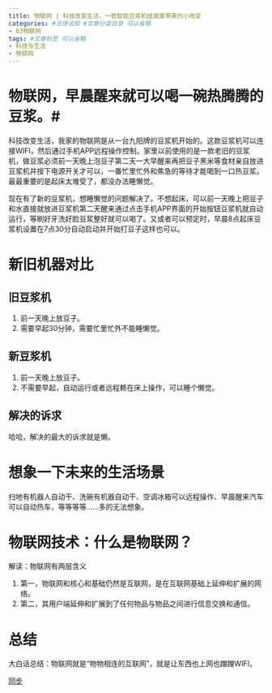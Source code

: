 ```yaml
---
title: 物联网 | 科技改变生活，一款智能豆浆机给我家带来的小改变
categories: #法律法规 #文章分类目录 可以省略
- 03物联网
tags: #文章标签 可以省略
- 科技与生活
- 物联网
---
```


# 物联网，早晨醒来就可以喝一碗热腾腾的豆浆。#
科技改变生活，我家的物联网是从一台九阳牌的豆浆机开始的。这款豆浆机可以连接WIFI，然后通过手机APP远程操作控制。家里以前使用的是一款老旧的豆浆机，做豆浆必须前一天晚上泡豆子第二天一大早醒来再把豆子黑米等食材亲自放进豆浆机并按下电源开关才可以，一番忙里忙外和焦急的等待才能喝到一口热豆浆。最最重要的是起床太难受了，都没办法睡懒觉。

现在有了新的豆浆机，想睡懒觉的问题解决了。不想起床，可以前一天晚上把豆子和水直接就放进豆浆机第二天醒来通过点击手机APP界面的开始按钮豆浆机就自动运行，等刷好牙洗好脸豆浆整好就可以喝了。又或者可以预定时，早晨8点起床豆浆机设置在7点30分自动启动并开始打豆子这样也可以。

# 新旧机器对比 #

## 旧豆浆机 ##
1. 前一天晚上放豆子。
2. 需要早起30分钟，需要忙里忙外不能睡懒觉。

## 新豆浆机 ##
1. 前一天晚上放豆子。
2. 不需要早起，自动运行或者远程赖在床上操作，可以睡个懒觉。

## 解决的诉求 ##
哈哈，解决的最大的诉求就是懒。

# 想象一下未来的生活场景 #
扫地有机器人自动干、洗碗有机器自动干、空调冰箱可以远程操作、早晨醒来汽车可以自动热车，等等等等......多的无法想象。

# 物联网技术：什么是物联网？ #
解读：物联网有两层含义
1. 第一，物联网和核心和基础仍然是互联网，是在互联网基础上延伸和扩展的网络。
2. 第二，其用户端延伸和扩展到了任何物品与物品之间进行信息交换和通信。

# 总结 #
大白话总结：物联网就是“物物相连的互联网”，就是让东西也上网也蹭蹭WIFI。

[同步](http://www.jianshu.com/p/01c7c9c44e7f) 


